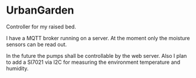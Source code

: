 # UrbanGarden

Controller for my raised bed.

I have a MQTT broker running on a server.
At the moment only the moisture sensors can be read out.

In the future the pumps shall be controllable by the web server. 
Also I plan to add a SI7021 via I2C for measuring the environment temperature and humidity. 
